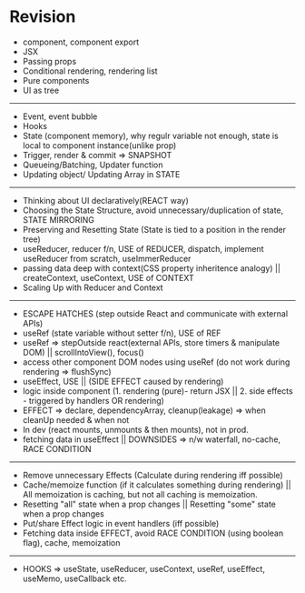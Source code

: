 # Revision

- component, component export
- JSX
- Passing props
- Conditional rendering, rendering list
- Pure components
- UI as tree

-----

- Event, event bubble
- Hooks
- State (component memory), why regulr variable not enough, state is local to component instance(unlike prop)
- Trigger, render & commit => SNAPSHOT
- Queueing/Batching, Updater function
- Updating object/ Updating Array in STATE

-----

- Thinking about UI declaratively(REACT way)
- Choosing the State Structure, avoid unnecessary/duplication of state, STATE MIRRORING
- Preserving and Resetting State (State is tied to a position in the render tree)
- useReducer, reducer f/n, USE of REDUCER, dispatch, implement useReducer from scratch, useImmerReducer
- passing data deep with context(CSS property inheritence analogy) || createContext, useContext, USE of CONTEXT
- Scaling Up with Reducer and Context

-----

- ESCAPE HATCHES (step outside React and communicate with external APIs)
- useRef (state variable without setter f/n), USE of REF
- useRef => stepOutside react(external APIs, store timers & manipulate DOM) || scrollIntoView(), focus()
- access other component DOM nodes using useRef (do not work during rendering => flushSync)
- useEffect, USE || (SIDE EFFECT caused by rendering)
- logic inside component (1. rendering (pure)- return JSX || 2. side effects - triggered by handlers OR rendering)
- EFFECT => declare, dependencyArray, cleanup(leakage) => when cleanUp needed & when not
- In dev (react mounts, unmounts & then mounts), not in prod.
- fetching data in useEffect || DOWNSIDES => n/w waterfall, no-cache, RACE CONDITION

-----

- Remove unnecessary Effects (Calculate during rendering iff possible)
- Cache/memoize function (if it calculates something during rendering) || All memoization is caching, but not all caching is memoization.
- Resetting "all" state when a prop changes || Resetting "some" state when a prop changes
- Put/share Effect logic in event handlers (iff possible)
- Fetching data inside EFFECT, avoid RACE CONDITION (using boolean flag), cache, memoization

-----

- HOOKS => useState, useReducer, useContext, useRef, useEffect, useMemo, useCallback etc.












